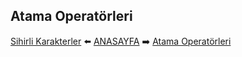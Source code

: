 ## Atama Operatörleri






[Sihirli Karakterler](https://github.com/yeniceri1453/Ubuntu-Php/blob/master/php/sihirli_karakterler.md) :arrow_left: [ANASAYFA](https://github.com/yeniceri1453/Ubuntu-Php/tree/master/php) :arrow_right: [Atama Operatörleri](https://github.com/yeniceri1453/Ubuntu-Php/blob/master/php/atama.md)
